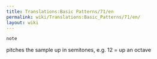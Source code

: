 ```yaml
---
title: Translations:Basic Patterns/71/en
permalink: wiki/Translations:Basic_Patterns/71/en/
layout: wiki
---
```


``` Haskell
note
```

pitches the sample up in semitones, e.g. 12 = up an octave
